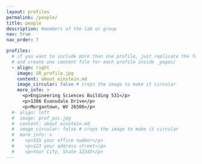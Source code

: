 ```yaml
---
layout: profiles
permalink: /people/
title: people
description: #members of the lab or group
nav: true
nav_order: 7

profiles:
  # if you want to include more than one profile, just replicate the following block
  # and create one content file for each profile inside _pages/
  - align: right
    image: SR_profile.jpg
    content: about_einstein.md
    image_circular: false # crops the image to make it circular
    more_info: >
      <p>Engineering Sciences Building 531</p>
      <p>1306 Evansdale Drive</p>
      <p>Morgantown, WV 26506</p>
  #- align: left
  #  image: prof_pic.jpg
  #  content: about_einstein.md
  #  image_circular: false # crops the image to make it circular
  #  more_info: >
  #    <p>555 your office number</p>
  #    <p>123 your address street</p>
  #    <p>Your City, State 12345</p>
---
```


